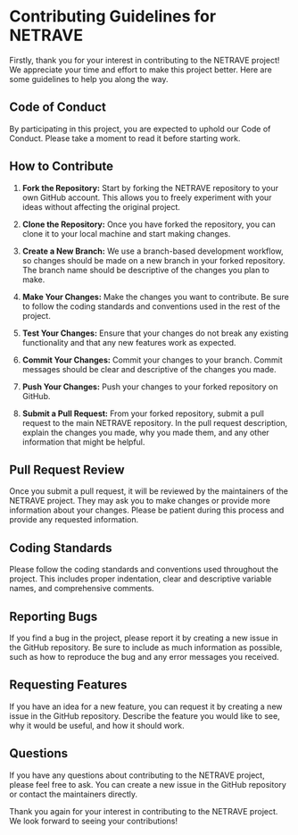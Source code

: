 # Contributing Guidelines for NETRAVE

Firstly, thank you for your interest in contributing to the NETRAVE project! We appreciate your time and effort to make this project better. Here are some guidelines to help you along the way.

## Code of Conduct

By participating in this project, you are expected to uphold our Code of Conduct. Please take a moment to read it before starting work.

## How to Contribute

1. **Fork the Repository:** Start by forking the NETRAVE repository to your own GitHub account. This allows you to freely experiment with your ideas without affecting the original project.

2. **Clone the Repository:** Once you have forked the repository, you can clone it to your local machine and start making changes.

3. **Create a New Branch:** We use a branch-based development workflow, so changes should be made on a new branch in your forked repository. The branch name should be descriptive of the changes you plan to make.

4. **Make Your Changes:** Make the changes you want to contribute. Be sure to follow the coding standards and conventions used in the rest of the project.

5. **Test Your Changes:** Ensure that your changes do not break any existing functionality and that any new features work as expected.

6. **Commit Your Changes:** Commit your changes to your branch. Commit messages should be clear and descriptive of the changes you made.

7. **Push Your Changes:** Push your changes to your forked repository on GitHub.

8. **Submit a Pull Request:** From your forked repository, submit a pull request to the main NETRAVE repository. In the pull request description, explain the changes you made, why you made them, and any other information that might be helpful.

## Pull Request Review

Once you submit a pull request, it will be reviewed by the maintainers of the NETRAVE project. They may ask you to make changes or provide more information about your changes. Please be patient during this process and provide any requested information.

## Coding Standards

Please follow the coding standards and conventions used throughout the project. This includes proper indentation, clear and descriptive variable names, and comprehensive comments.

## Reporting Bugs

If you find a bug in the project, please report it by creating a new issue in the GitHub repository. Be sure to include as much information as possible, such as how to reproduce the bug and any error messages you received.

## Requesting Features

If you have an idea for a new feature, you can request it by creating a new issue in the GitHub repository. Describe the feature you would like to see, why it would be useful, and how it should work.

## Questions

If you have any questions about contributing to the NETRAVE project, please feel free to ask. You can create a new issue in the GitHub repository or contact the maintainers directly.

Thank you again for your interest in contributing to the NETRAVE project. We look forward to seeing your contributions!
